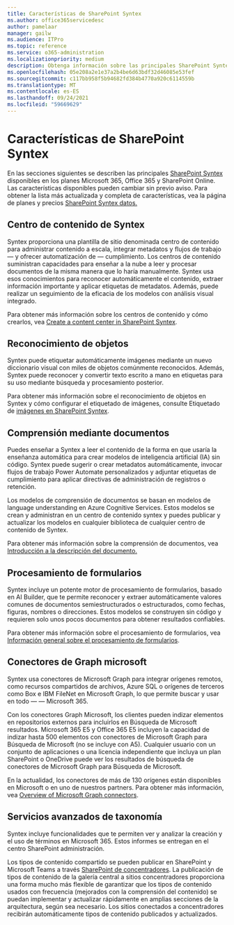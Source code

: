 ```yaml
---
title: Características de SharePoint Syntex
ms.author: office365servicedesc
author: pamelaar
manager: gailw
ms.audience: ITPro
ms.topic: reference
ms.service: o365-administration
ms.localizationpriority: medium
description: Obtenga información sobre las principales SharePoint Syntex disponibles en los planes Microsoft 365, Office 365 y SharePoint Online.
ms.openlocfilehash: 05e208a2e1e37a2b4be6d63bdf32d46085e53fef
ms.sourcegitcommit: c117bb958f5b94682fd384b4770a920c6114559b
ms.translationtype: MT
ms.contentlocale: es-ES
ms.lasthandoff: 09/24/2021
ms.locfileid: "59669629"
---
```

# <a name="sharepoint-syntex-features"></a>Características de SharePoint Syntex 

En las secciones siguientes se describen las principales [SharePoint Syntex](sharepoint-syntex-service-description.md) disponibles en los planes Microsoft 365, Office 365 y SharePoint Online. Las características disponibles pueden cambiar sin previo aviso. Para obtener la lista más actualizada y completa de características, vea la página de planes y precios [SharePoint Syntex datos.](https://www.microsoft.com/microsoft-365/enterprise/sharepoint-syntex)

## <a name="syntex-content-center"></a>Centro de contenido de Syntex

Syntex proporciona una plantilla de sitio denominada centro de contenido para administrar contenido a escala, integrar metadatos y flujos de trabajo &mdash; y ofrecer automatización de  &mdash; cumplimiento. Los centros de contenido suministran capacidades para enseñar a la nube a leer y procesar documentos de la misma manera que lo haría manualmente. Syntex usa esos conocimientos para reconocer automáticamente el contenido, extraer información importante y aplicar etiquetas de metadatos. Además, puede realizar un seguimiento de la eficacia de los modelos con análisis visual integrado.

Para obtener más información sobre los centros de contenido y cómo crearlos, vea [Create a content center in SharePoint Syntex](/microsoft-365/contentunderstanding/create-a-content-center).

## <a name="object-recognition"></a>Reconocimiento de objetos

Syntex puede etiquetar automáticamente imágenes mediante un nuevo diccionario visual con miles de objetos comúnmente reconocidos. Además, Syntex puede reconocer y convertir texto escrito a mano en etiquetas para su uso mediante búsqueda y procesamiento posterior.

Para obtener más información sobre el reconocimiento de objetos en Syntex y cómo configurar el etiquetado de imágenes, consulte Etiquetado de [imágenes en SharePoint Syntex](/microsoft-365/contentunderstanding/image-tagging).

## <a name="document-understanding"></a>Comprensión mediante documentos

Puedes enseñar a Syntex a leer el contenido de la forma en que usaría la enseñanza automática para crear modelos de inteligencia artificial (IA) sin código. Syntex puede sugerir o crear metadatos automáticamente, invocar flujos de trabajo Power Automate personalizados y adjuntar etiquetas de cumplimiento para aplicar directivas de administración de registros o retención.

Los modelos de comprensión de documentos se basan en modelos de language understanding en Azure Cognitive Services. Estos modelos se crean y administran en un centro de contenido syntex y puedes publicar y actualizar los modelos en cualquier biblioteca de cualquier centro de contenido de Syntex.

Para obtener más información sobre la comprensión de documentos, vea [Introducción a la descripción del documento.](/microsoft-365/contentunderstanding/document-understanding-overview)

## <a name="form-processing"></a>Procesamiento de formularios

Syntex incluye un potente motor de procesamiento de formularios, basado en AI Builder, que te permite reconocer y extraer automáticamente valores comunes de documentos semiestructurados o estructurados, como fechas, figuras, nombres o direcciones. Estos modelos se construyen sin código y requieren solo unos pocos documentos para obtener resultados confiables.

Para obtener más información sobre el procesamiento de formularios, vea [Información general sobre el procesamiento de formularios](/microsoft-365/contentunderstanding/form-processing-overview).

## <a name="microsoft-graph-content-connectors"></a>Conectores de Graph microsoft

Syntex usa conectores de Microsoft Graph para integrar orígenes remotos, como recursos compartidos de archivos, Azure SQL o orígenes de terceros como Box e IBM FileNet en Microsoft Graph, lo que permite buscar y usar en todo &mdash; &mdash; Microsoft 365.

Con los conectores Graph Microsoft, los clientes pueden indizar elementos en repositorios externos para incluirlos en Búsqueda de Microsoft resultados. Microsoft 365 E5 y Office 365 E5 incluyen la capacidad de indizar hasta 500 elementos con conectores de Microsoft Graph para Búsqueda de Microsoft (no se incluye con A5). Cualquier usuario con un conjunto de aplicaciones o una licencia independiente que incluya un plan SharePoint o OneDrive puede ver los resultados de búsqueda de conectores de Microsoft Graph para Búsqueda de Microsoft.

En la actualidad, los conectores de más de 130 orígenes están disponibles en Microsoft o en uno de nuestros partners. Para obtener más información, vea [Overview of Microsoft Graph connectors](/MicrosoftSearch/connectors-overview).

## <a name="advanced-taxonomy-services"></a>Servicios avanzados de taxonomía

Syntex incluye funcionalidades que te permiten ver y analizar la creación y el uso de términos en Microsoft 365. Estos informes se entregan en el centro SharePoint administración.

Los tipos de contenido compartido se pueden publicar en SharePoint y Microsoft Teams a través [SharePoint de concentradores](/sharepoint/dev/features/hub-site/hub-site-overview). La publicación de tipos de contenido de la galería central a sitios concentradores proporciona una forma mucho más flexible de garantizar que los tipos de contenido usados con frecuencia (mejorados con la comprensión del contenido) se puedan implementar y actualizar rápidamente en amplias secciones de la arquitectura, según sea necesario. Los sitios conectados a concentradores recibirán automáticamente tipos de contenido publicados y actualizados.